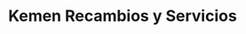---
title: "Kemen Recambios y Servicios"
url: /zumaia/kemen-recambios-y-servicios/
shop: reparación de automóviles
---